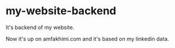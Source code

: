 # my-website-backend
It's backend of my website.

Now it's up on amfakhimi.com and it's based on my linkedin data.
